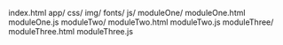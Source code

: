 index.html
app/
	css/
	img/
	fonts/
	js/
	moduleOne/
		moduleOne.html
		moduleOne.js
	moduleTwo/
		moduleTwo.html
		moduleTwo.js
	moduleThree/
		moduleThree.html
		moduleThree.js